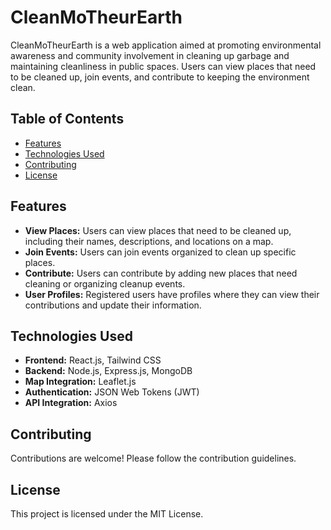 # CleanMoTheurEarth

CleanMoTheurEarth is a web application aimed at promoting environmental awareness and community involvement in cleaning up garbage and maintaining cleanliness in public spaces. Users can view places that need to be cleaned up, join events, and contribute to keeping the environment clean.

## Table of Contents
- [Features](#features)
- [Technologies Used](#technologies-used)
- [Contributing](#contributing)
- [License](#license)

## Features
- **View Places:** Users can view places that need to be cleaned up, including their names, descriptions, and locations on a map.
- **Join Events:** Users can join events organized to clean up specific places.
- **Contribute:** Users can contribute by adding new places that need cleaning or organizing cleanup events.
- **User Profiles:** Registered users have profiles where they can view their contributions and update their information.

## Technologies Used
- **Frontend:** React.js, Tailwind CSS
- **Backend:** Node.js, Express.js, MongoDB
- **Map Integration:** Leaflet.js
- **Authentication:** JSON Web Tokens (JWT)
- **API Integration:** Axios

## Contributing
Contributions are welcome! Please follow the contribution guidelines.

## License
This project is licensed under the MIT License.

